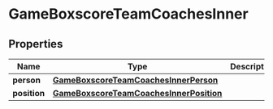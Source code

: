 

# GameBoxscoreTeamCoachesInner


## Properties

| Name | Type | Description | Notes |
|------------ | ------------- | ------------- | -------------|
|**person** | [**GameBoxscoreTeamCoachesInnerPerson**](GameBoxscoreTeamCoachesInnerPerson.md) |  |  [optional] |
|**position** | [**GameBoxscoreTeamCoachesInnerPosition**](GameBoxscoreTeamCoachesInnerPosition.md) |  |  [optional] |




